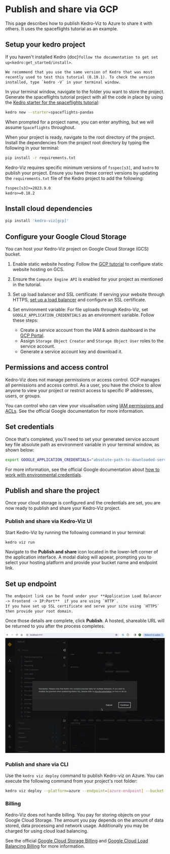 # Publish and share via GCP

This page describes how to publish Kedro-Viz to Azure to share it with others. It uses the spaceflights tutorial as an example.

## Setup your kedro project 

If you haven't installed Kedro {doc}`follow the documentation to get set up<kedro:get_started/install>`. 

```{important}
We recommend that you use the same version of Kedro that was most recently used to test this tutorial (0.19.1). To check the version installed, type `kedro -V` in your terminal window.
```

In your terminal window, navigate to the folder you want to store the project. Generate the spaceflights tutorial project with all the code in place by using the [Kedro starter for the spaceflights tutorial](https://github.com/kedro-org/kedro-starters/tree/main/spaceflights-pandas):


```bash
kedro new --starter=spaceflights-pandas
```

When prompted for a project name, you can enter anything, but we will assume `Spaceflights` throughout.

When your project is ready, navigate to the root directory of the project. Install the dependencies from the project root directory by typing the following in your terminal:

```bash
pip install -r requirements.txt
```

Kedro-Viz requires specific minimum versions of `fsspec[s3]`, and `kedro` to publish your project. Ensure you have these correct versions by updating the `requirements.txt` file of the Kedro project to add the following:

```text
fsspec[s3]>=2023.9.0
kedro>=0.18.2
```

## Install cloud dependencies

```bash
pip install 'kedro-viz[gcp]'
```

## Configure your Google Cloud Storage

You can host your Kedro-Viz project on Google Cloud Storage (GCS) bucket.

1. Enable static website hosting: Follow the [GCP tutorial](https://cloud.google.com/storage/docs/hosting-static-website) to configure static website hosting on GCS.

2. Ensure the `Compute Engine API` is enabled for your project as mentioned in the tutorial.

3. Set up load balancer and SSL certificate: If serving your website through HTTPS, [set up a load balancer](https://cloud.google.com/storage/docs/hosting-static-website#lb-ssl) and configure an SSL certificate. 

4. Set environment variable: For file uploads through Kedro-Viz, set `GOOGLE_APPLICATION_CREDENTIALS` as an environment variable. Follow these steps:
    - Create a service account from the IAM & admin dashboard in the [GCP Portal](https://console.cloud.google.com/).
    - Assign `Storage Object Creator` and `Storage Object User` roles to the service account.
    - Generate a service account key and download it.


## Permissions and access control

Kedro-Viz does not manage permissions or access control. GCP manages all permissions and access control. As a user, you have the choice to allow anyone to view your project or restrict access to specific IP addresses, users, or groups.

You can control who can view your visualisation using [IAM permissions and ACLs](https://cloud.google.com/storage/docs/access-control#using_permissions_with_acls). See the official Google documentation for more information.

## Set credentials

Once that's completed, you'll need to set your generated service account key file absolute path as environment variable in your terminal window, as shown below:

```bash
export GOOGLE_APPLICATION_CREDENTIALS="absolute-path-to-downloaded-service-account-key-file"
```

For more information, see the official Google documentation about [how to work with environmental credentials](https://cloud.google.com/composer/docs/how-to/managing/environment-variables).


## Publish and share the project

Once your cloud storage is configured and the credentials are set, you are now ready to publish and share your Kedro-Viz project. 

### Publish and share via Kedro-Viz UI 

Start Kedro-Viz by running the following command in your terminal:

```bash
kedro viz run
```

Navigate to the **Publish and share** icon located in the lower-left corner of the application interface. A modal dialog will appear, prompting you to select your hosting platform and provide your bucket name and endpoint link.

Set up endpoint
---------------

```{important}
The endpoint link can be found under your **Application Load Balancer -> Frontend -> IP:Port**  if you are using `HTTP`. 
If you have set up SSL certificate and serve your site using `HTTPS` then provide your root domain.
```

Once those details are complete, click **Publish**. A hosted, shareable URL will be returned to you after the process completes.

![](./images/kedro-publish-gcp.gif)

### Publish and share via CLI

Use the `kedro viz deploy` command to publish Kedro-viz on Azure. You can execute the following command from your project's root folder:

```bash
kedro viz deploy --platform=azure --endpoint=[azure-endpoint] --bucket-name=[azure-bucket-name]
```

### Billing

Kedro-Viz does not handle billing. You pay for storing objects on your Google Cloud Storage. The amount you pay depends on the amount of data stored, data processing and network usage. Additionally you may be charged for using cloud load balancing.

See the official [Google Cloud Storage Billing](https://cloud.google.com/storage/pricing) and [Google Cloud Load Balancing Billing](https://cloud.google.com/vpc/network-pricing#lb) for more information.
